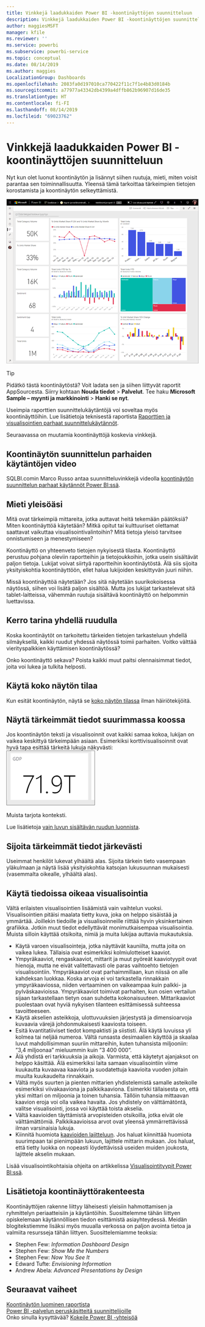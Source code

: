 ```yaml
---
title: Vinkkejä laadukkaiden Power BI -koontinäyttöjen suunnitteluun
description: Vinkkejä laadukkaiden Power BI -koontinäyttöjen suunnitteluun
author: maggiesMSFT
manager: kfile
ms.reviewer: ''
ms.service: powerbi
ms.subservice: powerbi-service
ms.topic: conceptual
ms.date: 08/14/2019
ms.author: maggies
LocalizationGroup: Dashboards
ms.openlocfilehash: 2083fa0d197010ca770422f11c7f1e4b83d0184b
ms.sourcegitcommit: a77977a43342db4399a4dffb862b96907d16de35
ms.translationtype: HT
ms.contentlocale: fi-FI
ms.lasthandoff: 08/14/2019
ms.locfileid: "69023762"
---
```

# <a name="tips-for-designing-a-great-power-bi-dashboard"></a>Vinkkejä laadukkaiden Power BI -koontinäyttöjen suunnitteluun
Nyt kun olet luonut koontinäytön ja lisännyt siihen ruutuja, mieti, miten voisit parantaa sen toiminnallisuutta. Yleensä tämä tarkoittaa tärkeimpien tietojen korostamista ja koontinäytön selkeyttämistä.

![Markkinoinnin ja myynnin mallikoontinäyttö](media/service-dashboards-design-tips/power-bi-marketing-sample-dashboard.png)

> [!TIP]
> Pidätkö tästä koontinäytöstä? Voit ladata sen ja siihen liittyvät raportit AppSourcesta. Siirry kohtaan **Nouda tiedot** > **Palvelut**. Tee haku **Microsoft Sample – myynti ja markkinointi** > **Hanki se nyt**.

Useimpia raporttien suunnittelukäytäntöjä voi soveltaa myös koontinäyttöihin. Lue lisätietoja teknisestä raportista [Raporttien ja visualisointien parhaat suunnittelukäytännöt](visuals/power-bi-visualization-best-practices.md).

Seuraavassa on muutamia koontinäyttöjä koskevia vinkkejä.

## <a name="dashboard-design-best-practices-video"></a>Koontinäytön suunnittelun parhaiden käytäntöjen video

SQLBI.comin Marco Russo antaa suunnitteluvinkkejä videolla [koontinäytön suunnittelun parhaat käytännöt Power BI:ssä](https://www.youtube.com/watch?v=-tdkUYrzrio).

## <a name="consider-your-audience"></a>Mieti yleisöäsi
Mitä ovat tärkeimpiä mittareita, jotka auttavat heitä tekemään päätöksiä? Miten koontinäyttöä käytetään? Mitkä opitut tai kulttuuriset olettamat saattavat vaikuttaa visualisointivalintoihin? Mitä tietoja yleisö tarvitsee onnistumiseen ja menestymiseen?

Koontinäyttö on yhteenveto tietojen nykyisestä tilasta. Koontinäyttö perustuu pohjana oleviin raportteihin ja tietojoukkoihin, jotka usein sisältävät paljon tietoja. Lukijat voivat siirtyä raportteihin koontinäytöstä. Älä siis sijoita yksityiskohtia koontinäyttöön, ellet halua lukijoiden keskittyvän juuri niihin.

Missä koontinäyttöä näytetään? Jos sitä näytetään suurikokoisessa näytössä, siihen voi lisätä paljon sisältöä. Mutta jos lukijat tarkastelevat sitä tablet-laitteissa, vähemmän ruutuja sisältävä koontinäyttö on helpommin luettavissa.

## <a name="tell-a-story-on-one-screen"></a>Kerro tarina yhdellä ruudulla
Koska koontinäytöt on tarkoitettu tärkeiden tietojen tarkasteluun yhdellä silmäyksellä, kaikki ruudut yhdessä näytössä toimii parhaiten. Voitko välttää vierityspalkkien käyttämisen koontinäytössä?

Onko koontinäyttö sekava?  Poista kaikki muut paitsi olennaisimmat tiedot, joita voi lukea ja tulkita helposti.

## <a name="make-use-of-full-screen-mode"></a>Käytä koko näytön tilaa
Kun esität koontinäytön, näytä se [koko näytön tilassa](consumer/end-user-focus.md) ilman häiriötekijöitä.

## <a name="accent-the-most-important-information"></a>Näytä tärkeimmät tiedot suurimmassa koossa
Jos koontinäytön teksti ja visualisoinnit ovat kaikki samaa kokoa, lukijan on vaikea keskittyä tärkeimpään asiaan. Esimerkiksi korttivisualisoinnit ovat hyvä tapa esittää tärkeitä lukuja näkyvästi:  
![Korttivisualisointi](media/service-dashboards-design-tips/pbi_card.png)

Muista tarjota konteksti.  

Lue lisätietoja [vain luvun sisältävän ruudun luonnista](visuals/power-bi-visualization-card.md).

## <a name="place-the-most-important-information"></a>Sijoita tärkeimmät tiedot järkevästi
Useimmat henkilöt lukevat ylhäältä alas. Sijoita tärkein tieto vasempaan yläkulmaan ja näytä lisää yksityiskohtia katsojan lukusuunnan mukaisesti (vasemmalta oikealle, ylhäältä alas).

## <a name="use-the-right-visualization-for-the-data"></a>Käytä tiedoissa oikeaa visualisointia
Vältä erilaisten visualisointien lisäämistä vain vaihtelun vuoksi.  Visualisointien pitäisi maalata tietty kuva, joka on helppo sisäistää ja ymmärtää.  Joillekin tiedoille ja visualisoinneille riittää hyvin yksinkertainen grafiikka. Jotkin muut tiedot edellyttävät monimutkaisempaa visualisointia. Muista silloin käyttää otsikoita, nimiä ja muita lukijaa auttavia mukautuksia.  

* Käytä varoen visualisointeja, jotka näyttävät kauniilta, mutta joita on vaikea lukea. Tällaisia ovat esimerkiksi kolmiulotteiset kaaviot. 
* Ympyräkaaviot, rengaskaaviot, mittarit ja muut pyöreät kaaviotyypit ovat hienoja, mutta ne eivät valitettavasti ole paras vaihtoehto tietojen visualisointiin. Ympyräkaaviot ovat parhaimmillaan, kun niissä on alle kahdeksan luokkaa. Koska arvoja ei voi tarkastella rinnakkain ympyräkaaviossa, niiden vertaaminen on vaikeampaa kuin palkki- ja pylväskaavioissa. Ympyräkaaviot toimivat parhaiten, kun osien vertailun sijaan tarkastellaan tietyn osan suhdetta kokonaisuuteen. Mittarikaaviot puolestaan ovat hyviä nykyisen tilanteen esittämisessä suhteessa tavoitteeseen.
* Käytä akselien asteikkoja, ulottuvuuksien järjestystä ja dimensioarvoja kuvaavia värejä johdonmukaisesti kaaviosta toiseen.
* Esitä kvantitatiiviset tiedot kompaktisti ja siististi. Älä käytä luvuissa yli kolmea tai neljää numeroa. Vältä runsasta desimaalien käyttöä ja skaalaa luvut mahdollisimman suuriin mittareihin, kuten tuhansista miljooniin: ”3,4 miljoonaa” mieluummin kuin ”3 400 000”.
* Älä yhdistä eri tarkkuuksia ja aikoja. Varmista, että käytetyt ajanjaksot on helppo käsittää. Älä esimerkiksi laita samaan visualisointiin viime kuukautta kuvaavaa kaaviota ja suodatettuja kaavioita vuoden joltain muulta kuukaudelta rinnakkain.
* Vältä myös suurten ja pienten mittarien yhdistelemistä samalle asteikolle esimerkiksi viivakaaviona ja palkkikaaviona. Esimerkki tällaisesta on, että yksi mittari on miljoonia ja toinen tuhansia. Tällöin tuhansia mittaavan kaavion eroja voi olla vaikea havaita. Jos yhdistely on välttämätöntä, valitse visualisointi, jossa voi käyttää toista akselia.
* Vältä kaavioiden täyttämistä arvopisteiden otsikoilla, jotka eivät ole välttämättömiä. Palkkikaavioissa arvot ovat yleensä ymmärrettävissä ilman varsinaisia lukuja.
* Kiinnitä huomiota [kaavioiden lajitteluun](consumer/end-user-change-sort.md). Jos haluat kiinnittää huomiota suurimpaan tai pienimpään lukuun, lajittele mittarin mukaan. Jos haluat, että tietty luokka on nopeasti löydettävissä useiden muiden joukosta, lajittele akselin mukaan.  

Lisää visualisointikohtaisia ohjeita on artikkelissa [Visualisointityypit Power BI:ssä](visuals/power-bi-visualization-types-for-reports-and-q-and-a.md).  

## <a name="learn-more-about-dashboard-design"></a>Lisätietoja koontinäyttörakenteesta
Koontinäyttöjen rakenne liittyy läheisesti yleisiin hahmottamisen ja ryhmittelyn periaatteisiin ja käytäntöihin. Suosittelemme tähän liittyen opiskelemaan käytännöllisen tiedon esittämistä asiayhteydessä. Meidän blogitekstiemme lisäksi myös muualla verkossa on paljon avointa tietoa ja valmiita resursseja tähän liittyen. Suosittelemiamme teoksia:

* Stephen Few: *Information Dashboard Design*  
* Stephen Few: *Show Me the Numbers*  
* Stephen Few: *Now You See It*  
* Edward Tufte: *Envisioning Information*  
* Andrew Abela: *Advanced Presentations by Design*   

## <a name="next-steps"></a>Seuraavat vaiheet
[Koontinäytön luominen raportista](service-dashboard-create.md)  
[Power BI -palvelun peruskäsitteitä suunnittelijoille](service-basic-concepts.md)  
Onko sinulla kysyttävää? [Kokeile Power BI -yhteisöä](http://community.powerbi.com/)
